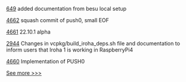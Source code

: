 
[649](https://github.com/hyperledger-labs/blockchain-carbon-accounting/pull/649) added documentation from besu local setup

[4662](https://github.com/hyperledger/besu/pull/4662) squash commit of push0, small EOF

[4661](https://github.com/hyperledger/besu/pull/4661) 22.10.1 alpha

[2944](https://github.com/hyperledger/iroha/pull/2944) Changes in vcpkg/build_iroha_deps.sh file and documentation to inform users that Iroha 1 is working in RaspberryPi4

[4660](https://github.com/hyperledger/besu/pull/4660) Implementation of  PUSH0


[See more >>>](https://start-here.hyperledger.org/pull-requests)
